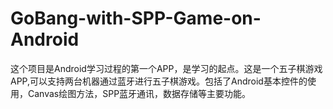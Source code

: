 # GoBang-with-SPP-Game-on-Android
这个项目是Android学习过程的第一个APP，是学习的起点。这是一个五子棋游戏APP,可以支持两台机器通过蓝牙进行五子棋游戏。包括了Android基本控件的使用，Canvas绘图方法，SPP蓝牙通讯，数据存储等主要功能。
